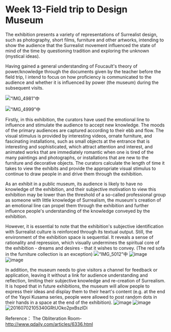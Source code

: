 # Week 13-Field trip to Design Museum 

The exhibition presents a variety of representations of Surrealist design, such as photography, short films, furniture and other artworks, intending to show the audience that the Surrealist movement influenced the state of mind of the time by questioning tradition and exploring the unknown (mystical ideas).

Having gained a general understanding of Foucault's theory of power/knowledge through the documents given by the teacher before the field trip, I intend to focus on how proficiency is communicated to the audience and whether it is influenced by power (the museum) during the subsequent visits.

![“IMG_4981”中](https://user-images.githubusercontent.com/57748663/225180187-1558c325-f79a-44c8-bec5-da7c375613f1.jpeg)

![“IMG_4999”中](https://user-images.githubusercontent.com/57748663/225180197-2d9cbac5-4116-446c-92a8-ec93e88d0957.jpeg)

Firstly, in this exhibition, the curators have used the emotional line to influence and stimulate the audience to accept new knowledge. The moods of the primary audiences are captured according to their ebb and flow. The visual stimulus is provided by interesting videos, ornate furniture, and fascinating installations, such as small objects at the entrance that is interesting and sophisticated, which attract attention and interest, and animated works that are immediately romantic when one is tired of the many paintings and photographs, or installations that are new to the furniture and decorative objects. The curators calculate the length of time it takes to view the exhibits and provide the appropriate visual stimulus to continue to draw people in and drive them through the exhibition.

As an exhibit in a public museum, its audience is likely to have no knowledge of the exhibition, and their subjective motivation to view this exhibition may be lower than the threshold of a so-called professional group as someone with little knowledge of Surrealism, the museum's creation of an emotional line can propel them through the exhibition and further influence people's understanding of the knowledge conveyed by the exhibition.

However, it is essential to note that the exhibition's subjective identification with Surrealist culture is reinforced through its textual output. Still, the environment of the exhibition space is sequential. It reveals a sense of rationality and repression, which visually undermines the spiritual core of the exhibition - dreams and desires - that it wishes to convey. (The red sofa in the furniture collection is an exception)
![“IMG_5012”中](https://user-images.githubusercontent.com/57748663/225180219-1154b1b6-90fc-49fc-b79d-336ac2488202.jpeg)
![image](https://user-images.githubusercontent.com/57748663/225179323-0cda4e8e-a1cc-4928-9e5b-1630a30cc995.png)
![image](https://user-images.githubusercontent.com/57748663/225179525-7e80a810-cb98-44d6-92e3-dc22dbf3c348.png)

In addition, the museum needs to give visitors a channel for feedback or application, leaving it without a link for audience understanding and reflection, limiting their subjective knowledge and re-creation of Surrealism. It is hoped that in future exhibitions, the museum will allow people to express their ideas and display them to their heart's content (e.g. at the end of the Yayoi Kusama series, people were allowed to post random dots in their hands in a space at the end of the exhibition).
![image](https://user-images.githubusercontent.com/57748663/225181126-b1d4667f-7629-4bcf-bd27-28523e082caa.png)
![image](https://user-images.githubusercontent.com/57748663/225181172-19ca5500-f3ef-4929-a895-7ba2c2458355.png)
![20160702105340GRtUOko2pxBszIDi](https://user-images.githubusercontent.com/57748663/225181205-8ba7649b-6e73-40b2-b7ce-0941733fe241.jpg)


Reference：
The Obliteration Room-http://www.qdaily.com/articles/6336.html
